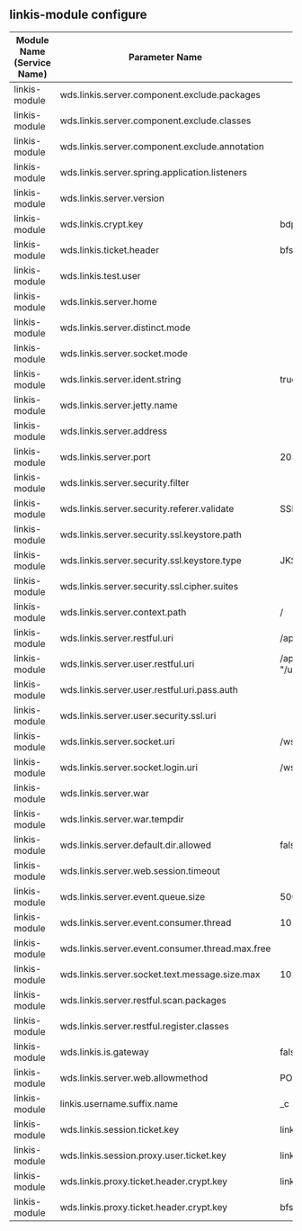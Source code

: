 ## linkis-module configure


| Module Name (Service Name) | Parameter Name | Default Value | Description |Used|
| -------- | -------- | ----- |----- |  -----   |
|linkis-module|wds.linkis.server.component.exclude.packages| | exclude.packages |true|
|linkis-module|wds.linkis.server.component.exclude.classes| |exclude.classes|true|
|linkis-module|wds.linkis.server.component.exclude.annotation| |exclude.annotation|true|
|linkis-module|wds.linkis.server.spring.application.listeners| | application.listeners  |true|
|linkis-module|wds.linkis.server.version| |version|true|
|linkis-module|wds.linkis.crypt.key| bdp-for-server | crypt.key  |true|
|linkis-module|wds.linkis.ticket.header| bfs_ | ticket.header  |true|
|linkis-module|wds.linkis.test.user| |test.user|true|
|linkis-module|wds.linkis.server.home|   | server.home  |true|
|linkis-module|wds.linkis.server.distinct.mode|  |distinct.mode|true|
|linkis-module|wds.linkis.server.socket.mode| |socket.mode|true|
|linkis-module|wds.linkis.server.ident.string|true| server.ident.string |false|
|linkis-module|wds.linkis.server.jetty.name| |jetty.name |false|
|linkis-module|wds.linkis.server.address|   |server.address  |true|
|linkis-module|wds.linkis.server.port| 20303|server.port |false|
|linkis-module|wds.linkis.server.security.filter | |security.filter  |true|
|linkis-module|wds.linkis.server.security.referer.validate|  SSLv2,SSLv3 | security.referer.validate  |false|
|linkis-module|wds.linkis.server.security.ssl.keystore.path| |keystore.path|false|
|linkis-module|wds.linkis.server.security.ssl.keystore.type| JKS  | keystore.type  |false|
|linkis-module|wds.linkis.server.security.ssl.cipher.suites|  |cipher.suites|false|
|linkis-module|wds.linkis.server.context.path| /|context.path|true|
|linkis-module|wds.linkis.server.restful.uri|/api/rest_j/+ BDP_SERVER_VERSION| restful.uri|true|
|linkis-module|wds.linkis.server.user.restful.uri|/api/rest_j/" + BDP_SERVER_VERSION + "/user |user.restful.uri |true|
|linkis-module|wds.linkis.server.user.restful.uri.pass.auth|   |restful.uri.pass.auth |true|
|linkis-module|wds.linkis.server.user.security.ssl.uri| |security.ssl.uri|true|
|linkis-module|wds.linkis.server.socket.uri |/ws |server.socket.uri  |true|
|linkis-module|wds.linkis.server.socket.login.uri|/ws/user/login |socket.login.uri |true|
|linkis-module|wds.linkis.server.war|   |server.war |true|
|linkis-module|wds.linkis.server.war.tempdir|  |server.war.tempdir|true|
|linkis-module|wds.linkis.server.default.dir.allowed |false | default.dir.allowed  |true|
|linkis-module|wds.linkis.server.web.session.timeout|    | session.timeout |true|
|linkis-module|wds.linkis.server.event.queue.size| 5000 |queue.size|true|
|linkis-module|wds.linkis.server.event.consumer.thread| 10 | event.consumer.thread |true|
|linkis-module|wds.linkis.server.event.consumer.thread.max.free|  |thread.max.free|true|
|linkis-module|wds.linkis.server.socket.text.message.size.max| 1024000 |message.size.max|true|
|linkis-module| wds.linkis.server.restful.scan.packages |  | restful.scan.packages|false|
|linkis-module|wds.linkis.server.restful.register.classes|  |restful.register.classes |true|
|linkis-module|wds.linkis.is.gateway|  false |gateway |true|
|linkis-module|wds.linkis.server.web.allowmethod| POST,GET,OPTIONS,PUT,HEAD,DELETE |web.allowmethod|true|
|linkis-module|linkis.username.suffix.name |_c |username.suffix.name |true|
|linkis-module| wds.linkis.session.ticket.key |linkis_user_session_ticket_id_v1 | ticket.key |true|
|linkis-module|wds.linkis.session.proxy.user.ticket.key|linkis_user_session_proxy_ticket_id_v1  |ticket.key |true|
|linkis-module|wds.linkis.proxy.ticket.header.crypt.key|  linkis-trust-key |crypt.key |true|
|linkis-module|wds.linkis.proxy.ticket.header.crypt.key| bfs_ | crypt.key|true|


